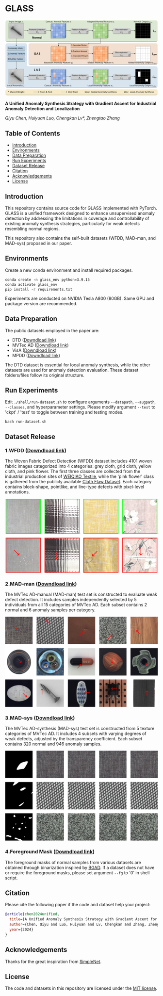 # GLASS
![](figures/GLASS_schematic.png)

**A Unified Anomaly Synthesis Strategy with Gradient Ascent for Industrial Anomaly Detection and Localization**

_Qiyu Chen, Huiyuan Luo, Chengkan Lv*, Zhengtao Zhang_

## Table of Contents
* [Introduction](#introduction)
* [Environments](#environments)
* [Data Preparation](#data-preparation)
* [Run Experiments](#run-experiments)
* [Dataset Release](#dataset-release)
* [Citation](#citation)
* [Acknowledgements](#acknowledgements)
* [License](#license)

## Introduction
This repository contains source code for GLASS implemented with PyTorch.
GLASS is a unified framework designed to enhance unsupervised anomaly detection
by addressing the limitations in coverage and controllability of existing anomaly synthesis strategies,
particularly for weak defects resembling normal regions.

This repository also contains the self-built datasets (WFDD, MAD-man, and MAD-sys) proposed in our paper.

## Environments
Create a new conda environment and install required packages.
```
conda create -n glass_env python=3.9.15
conda activate glass_env
pip install -r requirements.txt
```
Experiments are conducted on NVIDIA Tesla A800 (80GB).
Same GPU and package version are recommended. 

## Data Preparation
The public datasets employed in the paper are:

- DTD ([Downdload link](https://www.robots.ox.ac.uk/~vgg/data/dtd/))
- MVTec AD ([Downdload link](https://www.mvtec.com/company/research/datasets/mvtec-ad/))
- VisA ([Downdload link](https://github.com/amazon-science/spot-diff/))
- MPDD ([Downdload link](https://github.com/stepanje/MPDD/))

The DTD dataset is essential for local anomaly synthesis,
while the other datasets are used for anomaly detection evaluation.
These dataset folders/files follow its original structure.

## Run Experiments
Edit `./shell/run-dataset.sh` to configure arguments `--datapath`, `--augpath`, `--classes`, and hyperparameter settings.
Please modify argument `--test` to 'ckpt' / 'test' to toggle between training and testing modes.
```
bash run-dataset.sh
```

## Dataset Release
### 1.WFDD ([Downdload link](https://drive.usercontent.google.com/download?id=1P8yfNnfoFsb0Lv-HRzkPQ2nD9qsL--Vk/))
The Woven Fabric Defect Detection (WFDD) dataset includes 4101 woven fabric images categorized into 4 categories:
grey cloth, grid cloth, yellow cloth, and pink flower.
The first three classes are collected from the industrial production sites of [WEIQIAO Textile](http://www.wqfz.com/en/),
while the 'pink flower' class is gathered from the publicly available
[Cloth Flaw Dataset](https://tianchi.aliyun.com/dataset/79336?lang=en-us/).
Each category contains block-shape, pointlike, and line-type defects with pixel-level annotations.

![](figures/WFDD_samples.png)

### 2.MAD-man ([Downdload link](https://drive.usercontent.google.com/download?id=1HJmw7hSmrS0NMxfAjDltF4cXlN5S96Iz/))
The MVTec AD-manual (MAD-man) test set is constructed to evaluate weak defect detection.
It includes samples independently selected by 5 individuals from all 15 categories of MVTec AD.
Each subset contains 2 normal and 6 anomaly samples per category.

![](figures/MAD-man_samples.png)

### 3.MAD-sys ([Downdload link](https://drive.usercontent.google.com/download?id=1uLGWmOc4D9PuQawE-2nFS3p6XQzKrVsn/))
The MVTec AD-synthesis (MAD-sys) test set is constructed from 5 texture categories of MVTec AD.
It includes 4 subsets with varying degrees of weak defects, adjusted by the transparency coefficient.
Each subset contains 320 normal and 946 anomaly samples.

![](figures/MAD-sys_samples.png)

### 4.Foreground Mask ([Downdload link](https://drive.usercontent.google.com/download?id=1Fn84QCfMtgBGEDcmY44v97Ci8wwpABK8/))
The foreground masks of normal samples from various datasets are obtained through binarization
inspired by [BGAD](https://github.com/xcyao00/BGAD/).
If a dataset does not have or require the foreground masks,
please set argument `--fg` to '0' in shell script.

## Citation
Please cite the following paper if the code and dataset help your project:

```bibtex
@article{chen2024unified,
  title={A Unified Anomaly Synthesis Strategy with Gradient Ascent for Industrial Anomaly Detection and Localization},
  author={Chen, Qiyu and Luo, Huiyuan and Lv, Chengkan and Zhang, Zhengtao},
  year={2024}
}
```

## Acknowledgements
Thanks for the great inspiration from [SimpleNet](https://github.com/DonaldRR/SimpleNet/).

## License
The code and datasets in this repository are licensed under the [MIT license](https://mit-license.org/).
